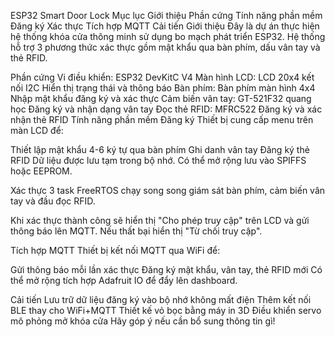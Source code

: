 ESP32 Smart Door Lock
Mục lục
Giới thiệu
Phần cứng
Tính năng phần mềm
Đăng ký
Xác thực
Tích hợp MQTT
Cải tiến
Giới thiệu
Đây là dự án thực hiện hệ thống khóa cửa thông minh sử dụng bo mạch phát triển ESP32. Hệ thống hỗ trợ 3 phương thức xác thực gồm mật khẩu qua bàn phím, dấu vân tay và thẻ RFID.

Phần cứng
Vi điều khiển: ESP32 DevKitC V4
Màn hình LCD: LCD 20x4 kết nối I2C
Hiển thị trạng thái và thông báo
Bàn phím: Bàn phím màn hình 4x4
Nhập mật khẩu đăng ký và xác thực
Cảm biến vân tay: GT-521F32 quang học
Đăng ký và nhận dạng vân tay
Đọc thẻ RFID: MFRC522
Đăng ký và xác nhận thẻ RFID
Tính năng phần mềm
Đăng ký
Thiết bị cung cấp menu trên màn LCD để:

Thiết lập mật khẩu 4-6 ký tự qua bàn phím
Ghi danh vân tay
Đăng ký thẻ RFID
Dữ liệu được lưu tạm trong bộ nhớ. Có thể mở rộng lưu vào SPIFFS hoặc EEPROM.

Xác thực
3 task FreeRTOS chạy song song giám sát bàn phím, cảm biến vân tay và đầu đọc RFID.

Khi xác thực thành công sẽ hiển thị "Cho phép truy cập" trên LCD và gửi thông báo lên MQTT. Nếu thất bại hiển thị "Từ chối truy cập".

Tích hợp MQTT
Thiết bị kết nối MQTT qua WiFi để:

Gửi thông báo mỗi lần xác thực
Đăng ký mật khẩu, vân tay, thẻ RFID mới
Có thể mở rộng tích hợp Adafruit IO để đẩy lên dashboard.

Cải tiến
Lưu trữ dữ liệu đăng ký vào bộ nhớ không mất điện
Thêm kết nối BLE thay cho WiFi+MQTT
Thiết kế vỏ bọc bằng máy in 3D
Điều khiển servo mô phỏng mở khóa cửa
Hãy góp ý nếu cần bổ sung thông tin gì!
